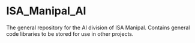 # ISA_Manipal_AI
The general repository for the AI division of ISA Manipal. Contains general code libraries to be stored for use in other projects.
